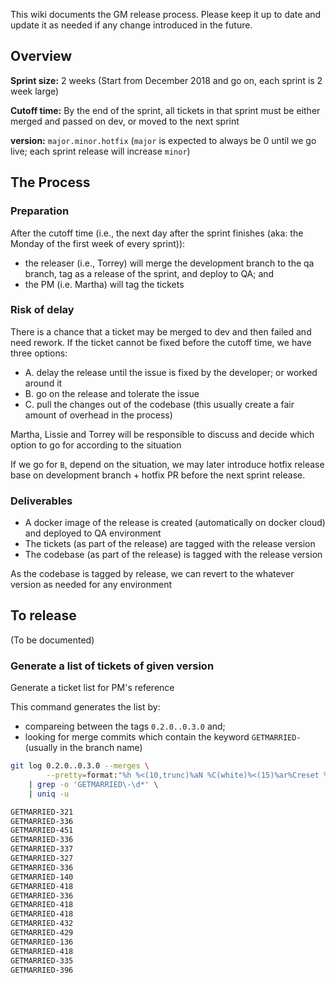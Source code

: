 This wiki documents the GM release process. Please keep it up to date and update it as needed if any change introduced in the future.

## Overview

**Sprint size:** 2 weeks (Start from December 2018 and go on, each sprint is 2 week large)

**Cutoff time:** By the end of the sprint, all tickets in that sprint must be either merged and passed on dev, or moved to the next sprint

**version:** `major.minor.hotfix` (`major` is expected to always be 0 until we go live; each sprint release will increase `minor`)

## The Process

### Preparation

After the cutoff time (i.e., the next day after the sprint finishes (aka: the Monday of the first week of every sprint)):

- the releaser (i.e., Torrey) will merge the development branch to the qa branch, tag as a release of the sprint, and deploy to QA; and
- the PM (i.e. Martha) will tag the tickets

### Risk of delay

There is a chance that a ticket may be merged to dev and then failed and need rework. If the ticket cannot be fixed before the cutoff time, we have three options:

- A. delay the release until the issue is fixed by the developer; or worked around it
- B. go on the release and tolerate the issue
- C. pull the changes out of the codebase (this usually create a fair amount of overhead in the process)

Martha, Lissie and Torrey will be responsible to discuss and decide which option to go for according to the situation

If we go for `B`, depend on the situation, we may later introduce hotfix release base on development branch + hotfix PR before the next sprint release.

### Deliverables

- A docker image of the release is created (automatically on docker cloud) and deployed to QA environment
- The tickets (as part of the release) are tagged with the release version
- The codebase (as part of the release) is tagged with the release version

As the codebase is tagged by release, we can revert to the whatever version as needed for any environment

## To release

(To be documented)

### Generate a list of tickets of given version

Generate a ticket list for PM's reference

This command generates the list by:
- compareing between the tags `0.2.0..0.3.0` and;
- looking for merge commits which contain the keyword `GETMARRIED-` (usually in the branch name)

```bash
git log 0.2.0..0.3.0 --merges \
        --pretty=format:"%h %<(10,trunc)%aN %C(white)%<(15)%ar%Creset %C(red bold)%<(15)%D%Creset %s" \
    | grep -o 'GETMARRIED\-\d*' \
    | uniq -u

GETMARRIED-321
GETMARRIED-336
GETMARRIED-451
GETMARRIED-336
GETMARRIED-337
GETMARRIED-327
GETMARRIED-336
GETMARRIED-140
GETMARRIED-418
GETMARRIED-336
GETMARRIED-418
GETMARRIED-418
GETMARRIED-432
GETMARRIED-429
GETMARRIED-136
GETMARRIED-418
GETMARRIED-335
GETMARRIED-396
```
